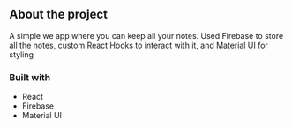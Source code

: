 ## About the project

A simple we app where you can keep all your notes. Used Firebase to store all the notes, custom React Hooks to interact with it, and Material UI for styling

### Built with

- React
- Firebase
- Material UI
